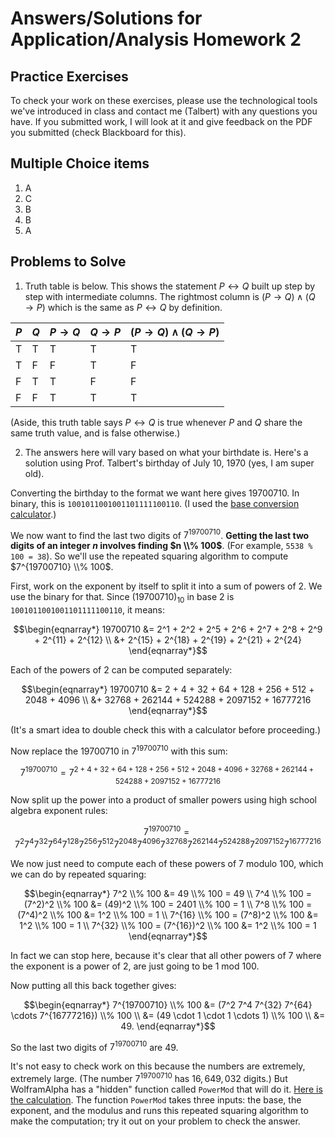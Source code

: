 # Answers/Solutions for Application/Analysis Homework 2

## Practice Exercises

To check your work on these exercises, please use the technological tools we've introduced in class and contact me (Talbert) with any questions you have. If you submitted work, I will look at it and give feedback on the PDF you submitted (check Blackboard for this). 

## Multiple Choice items 

1. A
2. C
3. B
4. B
5. A

## Problems to Solve

1. Truth table is below. This shows the statement $P \leftrightarrow Q$ built up step by step with intermediate columns. The rightmost column is $(P \rightarrow Q) \wedge (Q \rightarrow P)$ which is the same as $P \leftrightarrow Q$ by definition. 

| $P$ | $Q$ | $P \rightarrow Q$ | $Q \rightarrow P$ |  $(P \rightarrow Q) \wedge (Q \rightarrow P)$ | 
| --- | ---- | ---- | ---  | ----- | 
| T | T | T | T | T |
| T | F | F | T | F |
| F | T | T | F | F |
| F | F | T | T | T |

(Aside, this truth table says $P \leftrightarrow Q$ is true whenever $P$ and $Q$ share the same truth value, and is false otherwise.)


2. The answers here will vary based on what your birthdate is. Here's a solution using Prof. Talbert's birthday of July 10, 1970 (yes, I am super old). 

Converting the birthday to the format we want here gives 19700710. In binary, this is `1001011001001101111100110`. (I used the [base conversion calculator](https://www.rapidtables.com/convert/number/base-converter.html).) 

We now want to find the last two digits of $7^{19700710}$. **Getting the last two digits of an integer $n$ involves finding $n \\% 100$**. (For example, `5538 % 100 = 38`). So we'll use the repeated squaring algorithm to compute $7^{19700710} \\% 100$. 

First, work on the exponent by itself to split it into a sum of powers of 2. We use the binary for that. Since $(19700710)_{10}$ in base 2 is `1001011001001101111100110`, it means: 

$$\begin{eqnarray*}
19700710 &= 2^1 + 2^2 + 2^5 + 2^6 + 2^7 + 2^8 + 2^9 + 2^{11} + 2^{12} \\
             &+ 2^{15} + 2^{18} + 2^{19} + 2^{21} + 2^{24} 
\end{eqnarray*}$$

Each of the powers of 2 can be computed separately: 

$$\begin{eqnarray*}
19700710 &= 2 + 4 + 32 + 64 + 128 + 256 + 512 + 2048 + 4096 \\
             &+ 32768 + 262144 + 524288 + 2097152 + 16777216 
\end{eqnarray*}$$

(It's a smart idea to double check this with a calculator before proceeding.) 

Now replace the $19700710$ in $7^{19700710}$ with this sum: 

$$7^{19700710} = 7^{2 + 4 + 32 + 64 + 128 + 256 + 512 + 2048 + 4096 + 32768 + 262144 + 524288 + 2097152 + 16777216}$$


Now split up the power into a product of smaller powers using high school algebra exponent rules:  


$$7^{19700710} = 7^2 7^4 7^{32} 7^{64} 7^{128} 7^{256} 7^{512} 7^{2048} 7^{4096} 
7^{32768} 7^{262144} 7^{524288} 7^{2097152} 7^{16777216}$$ 

We now just need to compute each of these powers of $7$ modulo 100, which we can do by repeated squaring: 

$$\begin{eqnarray*} 
7^2 \\% 100 &= 49 \\% 100 = 49 \\
7^4 \\% 100 = (7^2)^2 \\% 100 &= (49)^2 \\% 100 = 2401 \\% 100 = 1 \\
7^8 \\% 100 = (7^4)^2 \\% 100 &= 1^2 \\% 100 = 1 \\
7^{16} \\% 100 = (7^8)^2 \\% 100 &= 1^2 \\% 100 = 1 \\
7^{32} \\% 100 = (7^{16})^2 \\% 100 &= 1^2 \\% 100 = 1 
\end{eqnarray*}$$

In fact we can stop here, because it's clear that all other powers of 7 where the exponent is a power of 2, are just going to be 1 mod 100. 

Now putting all this back together gives: 

$$\begin{eqnarray*}
7^{19700710} \\% 100 &= (7^2 7^4 7^{32} 7^{64} \cdots  7^{16777216}) \\% 100 \\
           &= (49 \cdot 1 \cdot 1 \cdots 1) \\% 100 \\
           &= 49. 
\end{eqnarray*}$$

So the last two digits of $7^{19700710}$ are $49$. 

It's not easy to check work on this because the numbers are extremely, extremely large. (The number $7^{19700710}$ has $16,649,032$ digits.) But WolframAlpha has a "hidden" function called `PowerMod` that will do it. [Here is the calculation](https://www.wolframalpha.com/input?i=PowerMod%287%2C+19700710%2C+100%29). The function `PowerMod` takes three inputs: the base, the exponent, and the modulus and runs this repeated squaring algorithm to make the computation; try it out on your problem to check the answer. 

